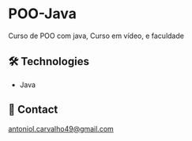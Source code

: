 # POO-Java
Curso de POO com java, Curso em vídeo, e faculdade

## 🛠 Technologies

- Java

## 💛 Contact

antoniol.carvalho49@gmail.com
